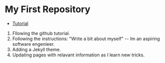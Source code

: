 # My First Repository
- [Tutorial](https://guides.github.com/activities/hello-world/)
1. Fllowing the github tutorial.
2. Following the instructions: "Write a bit about myself" -- Im an aspiring software engenieer.
3. Adding a Jekyll theme.
4. Updating pages with relavant information as I learn new tricks.
